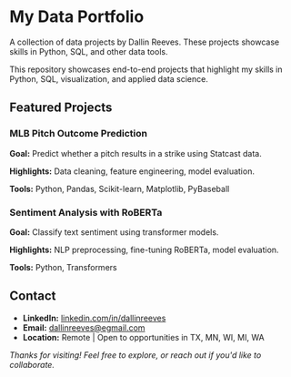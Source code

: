 # My Data Portfolio

A collection of data projects by Dallin Reeves. These projects showcase skills in Python, SQL, and other data tools.

This repository showcases end-to-end projects that highlight my skills in Python, SQL, visualization, and applied data science.

## Featured Projects

### MLB Pitch Outcome Prediction
**Goal:** Predict whether a pitch results in a strike using Statcast data.

**Highlights:** Data cleaning, feature engineering, model evaluation.

**Tools:** Python, Pandas, Scikit-learn, Matplotlib, PyBaseball

### Sentiment Analysis with RoBERTa
**Goal:** Classify text sentiment using transformer models.

**Highlights:** NLP preprocessing, fine-tuning RoBERTa, model evaluation.

**Tools:** Python, Transformers

## Contact
- **LinkedIn:** [linkedin.com/in/dallinreeves](https://linkedin.com/in/dallinreeves)  
- **Email:** dallinreeves@egmail.com  
- **Location:** Remote | Open to opportunities in TX, MN, WI, MI, WA

*Thanks for visiting! Feel free to explore, or reach out if you'd like to collaborate.*
